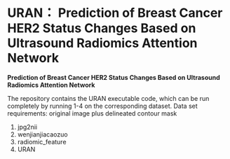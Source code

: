 # URAN： Prediction of Breast Cancer HER2 Status Changes Based on Ultrasound Radiomics Attention Network
**Prediction of Breast Cancer HER2 Status Changes Based on Ultrasound Radiomics Attention Network**

The repository contains the URAN executable code, which can be run completely by running 1-4 on the corresponding dataset.
Data set requirements: original image plus delineated contour mask

1. jpg2nii
2. wenjianjiacaozuo
3. radiomic_feature
4. URAN
